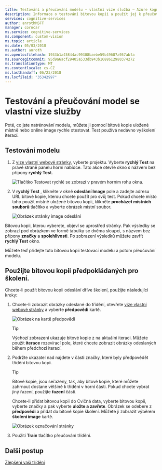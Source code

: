 ```yaml
---
title: Testování a přeučování modelu – vlastní vize služba – Azure kognitivní Services | Microsoft Docs
description: Informace o testování bitovou kopii a použít jej k přeučování modelu.
services: cognitive-services
author: anrothMSFT
manager: corncar
ms.service: cognitive-services
ms.component: custom-vision
ms.topic: article
ms.date: 05/03/2018
ms.author: anroth
ms.openlocfilehash: 1933b1a45844ac99308baebe59b49687a957abfa
ms.sourcegitcommit: 95d9a6acf29405a533db943b1688612980374272
ms.translationtype: MT
ms.contentlocale: cs-CZ
ms.lasthandoff: 06/23/2018
ms.locfileid: "35342997"
---
```

# <a name="test-and-retrain-a-model-with-custom-vision-service"></a>Testování a přeučování model se vlastní vize služby

Poté, co jste natrénování modelu, můžete ji pomocí bitové kopie uložené místně nebo online image rychle otestovat. Test používá nedávno vyškolení iterací.

## <a name="test-your-model"></a>Testování modelu

1. Z [vize vlastní webové stránky](https://customvision.ai), vyberte projektu. Vyberte **rychlý Test** na pravé straně panelu horní nabídce. Tato akce otevře okno s názvem bez přípony **rychlý Test**.

    ![Tlačítko Testovat rychlé se zobrazí v pravém horním rohu okna.](./media/test-your-model/quick-test-button.png)

2. V **rychlý Test** , klikněte v okně **odeslání Image** pole a zadejte adresu URL bitové kopie, kterou chcete použít pro svůj test. Pokud chcete místo toho použít místně uložené bitovou kopii, klikněte **procházet místních souborů** tlačítko a vyberte obrázek místní soubor.

    ![Obrázek stránky image odeslání](./media/test-your-model/submit-image.png)

Bitovou kopii, kterou vyberete, objeví se uprostřed stránky. Pak výsledky se zobrazí pod obrázkem ve formě tabulky se dvěma sloupci, s názvem bez přípony **značky** a **spolehlivosti**. Po zobrazení výsledků můžete zavřít **rychlý Test** okno.

Můžete teď přidejte tuto bitovou kopii testovací modelu a potom přeučování modelu.

## <a name="use-the-predicted-image-for-training"></a>Použijte bitovou kopii předpokládaných pro školení.

Chcete-li použít bitovou kopii odeslání dříve školení, použijte následující kroky:

1. Chcete-li zobrazit obrázky odeslané do třídění, otevřete [vize vlastní webové stránky](https://customvision.ai) a vyberte __předpovědi__ kartě.

    ![Obrázek na kartě předpovědi](./media/test-your-model/predictions-tab.png)

    > [!TIP]
    > Výchozí zobrazení ukazuje bitové kopie z na aktuální iteraci. Můžete použít __iterace__ rozevírací pole, které chcete zobrazit obrázky odeslaných během předchozí iterací.

2. Podržte ukazatel nad najdete v části značky, které byly předpovědět třídění bitovou kopii.

    > [!TIP]
    > Bitové kopie, jsou seřazeny, tak, aby bitové kopie, které můžete zahrnout dostane většině k třídění v horní části. Pokud chcete vybrat jiný řazení, použijte __řazení__ části.

    Chcete-li přidat bitovou kopii do Cvičná data, vyberte bitovou kopii, vyberte značky a pak vyberte __uložte a zavřete__. Obrázek se odebere z __předpovědi__ a přidat do bitové kopie školení. Můžete ji zobrazit výběrem __školení image__ kartě.

    ![Obrázek označování stránky](./media/test-your-model/tag-image.png)

3. Použití __Train__ tlačítko přeučování třídění.

## <a name="next-steps"></a>Další postup

[Zlepšení vaší třídění](getting-started-improving-your-classifier.md)